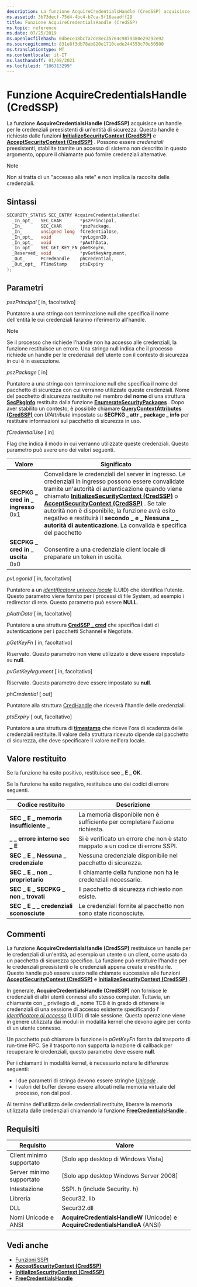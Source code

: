 ```yaml
---
description: La funzione AcquireCredentialsHandle (CredSSP) acquisisce un handle per le credenziali preesistenti di un'entità di sicurezza.
ms.assetid: 3b73decf-75d4-4bc4-b7ca-5f16aaadff29
title: Funzione AcquireCredentialsHandle (CredSSP)
ms.topic: reference
ms.date: 07/25/2019
ms.openlocfilehash: 0dbece18bc7a7de8ec35764c9879380e29292e92
ms.sourcegitcommit: 831e8f3db78ab820e1710cede244553c70e50500
ms.translationtype: MT
ms.contentlocale: it-IT
ms.lasthandoff: 01/08/2021
ms.locfileid: "106313299"
---
```

# <a name="acquirecredentialshandle-credssp-function"></a>Funzione AcquireCredentialsHandle (CredSSP)

La funzione **AcquireCredentialsHandle (CredSSP)** acquisisce un handle per le credenziali preesistenti di un'entità di sicurezza. Questo handle è richiesto dalle funzioni [**InitializeSecurityContext (CredSSP)**](initializesecuritycontext--credssp.md) e [**AcceptSecurityContext (CredSSP)**](acceptsecuritycontext--credssp.md) . Possono essere *credenziali* preesistenti, stabilite tramite un accesso di sistema non descritto in questo argomento, oppure il chiamante può fornire credenziali alternative.

> [!Note]  
> Non si tratta di un "accesso alla rete" e non implica la raccolta delle credenziali.

## <a name="syntax"></a>Sintassi

```C++
SECURITY_STATUS SEC_ENTRY AcquireCredentialsHandle(
  _In_opt_   SEC_CHAR       *pszPrincipal,
  _In_       SEC_CHAR       *pszPackage,
  _In_       unsigned long  fCredentialUse,
  _In_opt_   void           *pvLogonID,
  _In_opt_   void           *pAuthData,
  _In_opt_   SEC_GET_KEY_FN pGetKeyFn,
  _Reserved_ void           *pvGetKeyArgument,
  _Out_      PCredHandle    phCredential,
  _Out_opt_  PTimeStamp     ptsExpiry
);
```

## <a name="parameters"></a>Parametri

*pszPrincipal* \[ in, facoltativo\]

Puntatore a una stringa con terminazione null che specifica il nome dell'entità le cui credenziali faranno riferimento all'handle.

> [!Note]  
> Se il processo che richiede l'handle non ha accesso alle credenziali, la funzione restituisce un errore. Una stringa null indica che il processo richiede un handle per le credenziali dell'utente con il contesto di sicurezza in cui è in esecuzione.

*pszPackage* \[ in\]

Puntatore a una stringa con terminazione null che specifica il nome del pacchetto di sicurezza con cui verranno utilizzate queste credenziali. Nome del pacchetto di sicurezza restituito nel membro del **nome** di una struttura [**SecPkgInfo**](/windows/win32/api/sspi/ns-sspi-secpkginfoa) restituita dalla funzione [**EnumerateSecurityPackages**](/windows/win32/api/sspi/nf-sspi-enumeratesecuritypackagesa) . Dopo aver stabilito un contesto, è possibile chiamare [**QueryContextAttributes (CredSSP)**](querycontextattributes--credssp.md) con *UlAttribute* impostato su **SECPKG \_ attr \_ package \_ info** per restituire informazioni sul pacchetto di sicurezza in uso.

*fCredentialUse* \[ in\]

Flag che indica il modo in cui verranno utilizzate queste credenziali. Questo parametro può avere uno dei valori seguenti.

| Valore                                                                                                                                                                                                                                        | Significato                                                                                                                                                                                                                                                                                                                                                                                                                                                             |
|----------------------------------------------------------------------------------------------------------------------------------------------------------------------------------------------------------------------------------------------|---------------------------------------------------------------------------------------------------------------------------------------------------------------------------------------------------------------------------------------------------------------------------------------------------------------------------------------------------------------------------------------------------------------------------------------------------------------------|
| **SECPKG \_ cred in \_ ingresso**<br/>0x1  | Convalidare le credenziali del server in ingresso. Le credenziali in ingresso possono essere convalidate tramite un'autorità di autenticazione quando viene chiamato [**InitializeSecurityContext (CredSSP)**](initializesecuritycontext--credssp.md) o [**AcceptSecurityContext (CredSSP)**](acceptsecuritycontext--credssp.md) . Se tale autorità non è disponibile, la funzione avrà esito negativo e restituirà il **secondo \_ e \_ Nessuna \_ \_ autorità di autenticazione**. La convalida è specifica del pacchetto |
| **SECPKG \_ cred in \_ uscita**<br/>0x0 | Consentire a una credenziale client locale di preparare un token in uscita. |

*pvLogonId* \[ in, facoltativo\]

Puntatore a un [*identificatore univoco locale*](../secgloss/l-gly.md#_security_locally_unique_identifier_gly) (LUID) che identifica l'utente. Questo parametro viene fornito per i processi di file System, ad esempio i redirector di rete. Questo parametro può essere **NULL**.

*pAuthData* \[ in, facoltativo\]

Puntatore a una struttura [**CredSSP \_ cred**](/windows/win32/api/credssp/ns-credssp-credssp_cred) che specifica i dati di autenticazione per i pacchetti Schannel e Negotiate.

*pGetKeyFn* \[ in, facoltativo\]

Riservato. Questo parametro non viene utilizzato e deve essere impostato su **null**.

*pvGetKeyArgument* \[ in, facoltativo\]

Riservato. Questo parametro deve essere impostato su **null**.

*phCredential* \[ out\]

Puntatore alla struttura [CredHandle](sspi-handles.md) che riceverà l'handle delle credenziali.

*ptsExpiry* \[ out, facoltativo\]

Puntatore a una struttura di [**timestamp**](timestamp.md) che riceve l'ora di scadenza delle credenziali restituite. Il valore della struttura ricevuto dipende dal pacchetto di sicurezza, che deve specificare il valore nell'ora locale.

## <a name="return-value"></a>Valore restituito

Se la funzione ha esito positivo, restituisce **sec \_ E \_ OK**.

Se la funzione ha esito negativo, restituisce uno dei codici di errore seguenti.

| Codice restituito                      | Descrizione                                                              |
|----------------------------------|--------------------------------------------------------------------------|
| **SEC \_ E \_ memoria insufficiente \_** | La memoria disponibile non è sufficiente per completare l'azione richiesta. |
| **\_ \_ errore interno sec \_ E**      | Si è verificato un errore che non è stato mappato a un codice di errore SSPI.                |
| **SEC \_ E \_ Nessuna \_ credenziale**      | Nessuna credenziale disponibile nel pacchetto di sicurezza.                    |
| **SEC \_ E \_ non \_ proprietario**           | Il chiamante della funzione non ha le credenziali necessarie.      |
| **SEC \_ E \_ SECPKG \_ non \_ trovati**   | Il pacchetto di sicurezza richiesto non esiste.                           |
| **SEC \_ E \_ \_ credenziali sconosciute** | Le credenziali fornite al pacchetto non sono state riconosciute.             |

## <a name="remarks"></a>Commenti

La funzione **AcquireCredentialsHandle (CredSSP)** restituisce un handle per le credenziali di un'entità, ad esempio un utente o un client, come usato da un pacchetto di sicurezza specifico. La funzione può restituire l'handle per le credenziali preesistenti o le credenziali appena create e restituirle. Questo handle può essere usato nelle chiamate successive alle funzioni [**AcceptSecurityContext (CredSSP)**](acceptsecuritycontext--credssp.md) e [**InitializeSecurityContext (CredSSP)**](initializesecuritycontext--credssp.md) .

In generale, **AcquireCredentialsHandle (CredSSP)** non fornisce le credenziali di altri utenti connessi allo stesso computer. Tuttavia, un chiamante con \_ privilegio di \_ nome [](../secgloss/p-gly.md#_security_privilege_gly) TCB è in grado di ottenere le credenziali di una sessione di accesso esistente specificando l' [*identificatore di accesso*](../secgloss/l-gly.md#_security_logon_identifier_gly) (LUID) di tale sessione. Questa operazione viene in genere utilizzata dai moduli in modalità kernel che devono agire per conto di un utente connesso.

Un pacchetto può chiamare la funzione in *pGetKeyFn* fornita dal trasporto di run-time RPC. Se il trasporto non supporta la nozione di callback per recuperare le credenziali, questo parametro deve essere **null**.

Per i chiamanti in modalità kernel, è necessario notare le differenze seguenti:

- I due parametri di stringa devono essere stringhe [*Unicode*](../secgloss/u-gly.md#_security_unicode_gly) .
- I valori del buffer devono essere allocati nella memoria virtuale del processo, non dal pool.

Al termine dell'utilizzo delle credenziali restituite, liberare la memoria utilizzata dalle credenziali chiamando la funzione [**FreeCredentialsHandle**](/windows/win32/api/sspi/nf-sspi-freecredentialshandle) .

## <a name="requirements"></a>Requisiti

| Requisito | Valore |
|--------------------------|----------------------------------------------------------------------------------|
| Client minimo supportato | \[Solo app desktop di Windows Vista\]                                              |
| Server minimo supportato | \[Solo app desktop Windows Server 2008\]                                        |
| Intestazione                   | SSPI. h (include Security. h)                                                      |
| Libreria                  | Secur32. lib                                                                      |
| DLL                      | Secur32.dll                                                                      |
| Nomi Unicode e ANSI   | **AcquireCredentialsHandleW** (Unicode) e **AcquireCredentialsHandleA** (ANSI) |

## <a name="see-also"></a>Vedi anche

- [Funzioni SSPI](authentication-functions.md#sspi-functions)
- [**AcceptSecurityContext (CredSSP)**](acceptsecuritycontext--credssp.md)
- [**InitializeSecurityContext (CredSSP)**](initializesecuritycontext--credssp.md)
- [**FreeCredentialsHandle**](/windows/win32/api/sspi/nf-sspi-freecredentialshandle)
